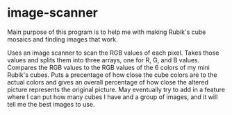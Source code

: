 # image-scanner
Main purpose of this program is to help me with making Rubik's cube mosaics and finding images that work.

Uses an image scanner to scan the RGB values of each pixel.
Takes those values and splits them into three arrays, one for R, G, and B values.
Compares the RGB values to the RGB values of the 6 colors of my mini Rubik's cubes.
Puts a precentage of how close the cube colors are to the actual colors and gives an overall percentage of how  close the altered picture represents the original picture.
May eventually try to add in a feature where I can put how many cubes I have and a group of images, and it will tell me the best images to use.
